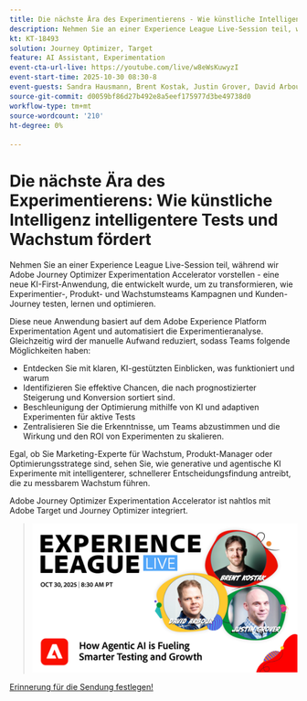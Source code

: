 ```yaml
---
title: Die nächste Ära des Experimentierens - Wie künstliche Intelligenz intelligentere Tests und Wachstum fördert
description: Nehmen Sie an einer Experience League Live-Session teil, während wir Adobe Journey Optimizer Experimentation Accelerator vorstellen - eine neue KI-First-Anwendung, die entwickelt wurde, um zu transformieren, wie Experimentier-, Produkt- und Wachstumsteams Kampagnen und Kunden-Journey testen, lernen und optimieren.
kt: KT-18493
solution: Journey Optimizer, Target
feature: AI Assistant, Experimentation
event-cta-url-live: https://youtube.com/live/w8eWsKuwyzI
event-start-time: 2025-10-30 08:30-8
event-guests: Sandra Hausmann, Brent Kostak, Justin Grover, David Arbour
source-git-commit: d0059bf86d27b492e8a5eef175977d3be49738d0
workflow-type: tm+mt
source-wordcount: '210'
ht-degree: 0%

---
```



# Die nächste Ära des Experimentierens: Wie künstliche Intelligenz intelligentere Tests und Wachstum fördert

Nehmen Sie an einer Experience League Live-Session teil, während wir Adobe Journey Optimizer Experimentation Accelerator vorstellen - eine neue KI-First-Anwendung, die entwickelt wurde, um zu transformieren, wie Experimentier-, Produkt- und Wachstumsteams Kampagnen und Kunden-Journey testen, lernen und optimieren.

Diese neue Anwendung basiert auf dem Adobe Experience Platform Experimentation Agent und automatisiert die Experimentieranalyse. Gleichzeitig wird der manuelle Aufwand reduziert, sodass Teams folgende Möglichkeiten haben:

- Entdecken Sie mit klaren, KI-gestützten Einblicken, was funktioniert und warum
- Identifizieren Sie effektive Chancen, die nach prognostizierter Steigerung und Konversion sortiert sind.
- Beschleunigung der Optimierung mithilfe von KI und adaptiven Experimenten für aktive Tests
- Zentralisieren Sie die Erkenntnisse, um Teams abzustimmen und die Wirkung und den ROI von Experimenten zu skalieren.

Egal, ob Sie Marketing-Experte für Wachstum, Produkt-Manager oder Optimierungsstratege sind, sehen Sie, wie generative und agentische KI Experimente mit intelligenterer, schnellerer Entscheidungsfindung antreibt, die zu messbarem Wachstum führen.

Adobe Journey Optimizer Experimentation Accelerator ist nahtlos mit Adobe Target und Journey Optimizer integriert.

>![Banner anzeigen](/help/experience-league-live/assets/exl-live-episode-10-30-25-web-banner.png)

[Erinnerung für die Sendung festlegen!](https://youtube.com/live/w8eWsKuwyzI)
